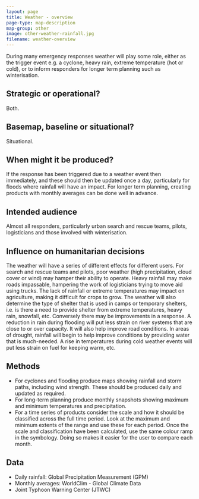 ```yaml
---
layout: page
title: Weather - overview
page-type: map-description
map-group: other
image: other-weather-rainfall.jpg
filename: weather-overview
---
```


During many emergency responses weather will play some role, either as the trigger event e.g. a cyclone, heavy rain, extreme temperature \(hot or cold\), or to inform responders for longer term planning such as winterisation.

## Strategic or operational?

Both.

## Basemap, baseline or situational?

Situational.

## When might it be produced?

If the response has been triggered due to a weather event then immediately, and these should then be updated once a day, particularly for floods where rainfall will have an impact. For longer term planning, creating products with monthly averages can be done well in advance.

## Intended audience

Almost all responders, particularly urban search and rescue teams, pilots, logisticians and those involved with winterisation.

## Influence on humanitarian decisions

The weather will have a series of different effects for different users. For search and rescue teams and pilots, poor weather \(high precipitation, cloud cover or wind\) may hamper their ability to operate. Heavy rainfall may make roads impassable, hampering the work of logisticians trying to move aid using trucks. The lack of rainfall or extreme temperatures may impact on agriculture, making it difficult for crops to grow. The weather will also determine the type of shelter that is used in camps or temporary shelters, i.e. is there a need to provide shelter from extreme temperatures, heavy rain, snowfall, etc. Conversely there may be improvements in a response. A reduction in rain during flooding will put less strain on river systems that are close to or over capacity. It will also help improve road conditions. In areas of drought, rainfall will begin to help improve conditions by providing water that is much-needed. A rise in temperatures during cold weather events will put less strain on fuel for keeping warm, etc.

## Methods

* For cyclones and flooding produce maps showing rainfall and storm paths, including wind strength. These should be produced daily and updated as required.
* For long-term planning produce monthly snapshots showing maximum and minimum temperatures and precipitation.
* For a time series of products consider the scale and how it should be classified across the full time period. Look at the maximum and minimum extents of the range and use these for each period. Once the scale and classification have been calculated, use the same colour ramp in the symbology. Doing so makes it easier for the user to compare each month.

## Data

* Daily rainfall: Global Precipitation Measurement \(GPM\)
* Monthly averages: WorldClim - Global Climate Data
* Joint Typhoon Warning Center \(JTWC\)

